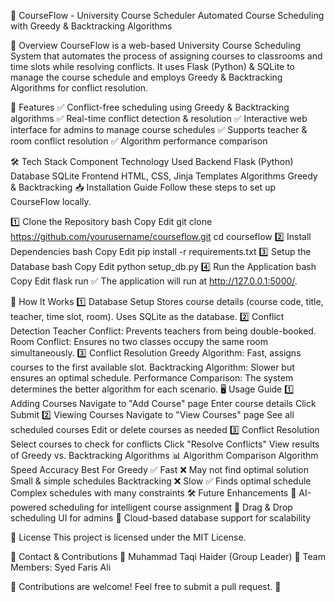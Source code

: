 📌 CourseFlow - University Course Scheduler
Automated Course Scheduling with Greedy & Backtracking Algorithms

📖 Overview
CourseFlow is a web-based University Course Scheduling System that automates the process of assigning courses to classrooms and time slots while resolving conflicts. It uses Flask (Python) & SQLite to manage the course schedule and employs Greedy & Backtracking Algorithms for conflict resolution.

🚀 Features
✅ Conflict-free scheduling using Greedy & Backtracking algorithms
✅ Real-time conflict detection & resolution
✅ Interactive web interface for admins to manage course schedules
✅ Supports teacher & room conflict resolution
✅ Algorithm performance comparison

🛠️ Tech Stack
Component	Technology Used
Backend	Flask (Python)
Database	SQLite
Frontend	HTML, CSS, Jinja Templates
Algorithms	Greedy & Backtracking
📥 Installation Guide
Follow these steps to set up CourseFlow locally.

1️⃣ Clone the Repository
bash
Copy
Edit
git clone https://github.com/yourusername/courseflow.git
cd courseflow
2️⃣ Install Dependencies
bash
Copy
Edit
pip install -r requirements.txt
3️⃣ Setup the Database
bash
Copy
Edit
python setup_db.py
4️⃣ Run the Application
bash
Copy
Edit
flask run
✅ The application will run at http://127.0.0.1:5000/.

📌 How It Works
1️⃣ Database Setup
Stores course details (course code, title, teacher, time slot, room).
Uses SQLite as the database.
2️⃣ Conflict Detection
Teacher Conflict: Prevents teachers from being double-booked.
Room Conflict: Ensures no two classes occupy the same room simultaneously.
3️⃣ Conflict Resolution
Greedy Algorithm: Fast, assigns courses to the first available slot.
Backtracking Algorithm: Slower but ensures an optimal schedule.
Performance Comparison: The system determines the better algorithm for each scenario.
🖥️ Usage Guide
1️⃣ Adding Courses
Navigate to "Add Course" page
Enter course details
Click Submit
2️⃣ Viewing Courses
Navigate to "View Courses" page
See all scheduled courses
Edit or delete courses as needed
3️⃣ Conflict Resolution
Select courses to check for conflicts
Click "Resolve Conflicts"
View results of Greedy vs. Backtracking Algorithms
📊 Algorithm Comparison
Algorithm	Speed	Accuracy	Best For
Greedy	✅ Fast	❌ May not find optimal solution	Small & simple schedules
Backtracking	❌ Slow	✅ Finds optimal schedule	Complex schedules with many constraints
🛠️ Future Enhancements
🔹 AI-powered scheduling for intelligent course assignment
🔹 Drag & Drop scheduling UI for admins
🔹 Cloud-based database support for scalability

📄 License
This project is licensed under the MIT License.

📧 Contact & Contributions
👤 Muhammad Taqi Haider (Group Leader)
👥 Team Members: Syed Faris Ali

🔹 Contributions are welcome! Feel free to submit a pull request. 🚀
